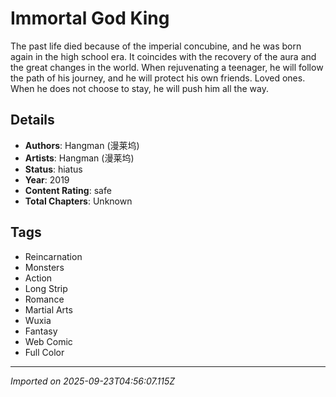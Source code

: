 # Immortal God King

The past life died because of the imperial concubine, and he was born again in the high school era. It coincides with the recovery of the aura and the great changes in the world. When rejuvenating a teenager, he will follow the path of his journey, and he will protect his own friends. Loved ones. When he does not choose to stay, he will push him all the way.

## Details
- **Authors**: Hangman (漫莱坞)
- **Artists**: Hangman (漫莱坞)
- **Status**: hiatus
- **Year**: 2019
- **Content Rating**: safe
- **Total Chapters**: Unknown

## Tags
- Reincarnation
- Monsters
- Action
- Long Strip
- Romance
- Martial Arts
- Wuxia
- Fantasy
- Web Comic
- Full Color

---
*Imported on 2025-09-23T04:56:07.115Z*
